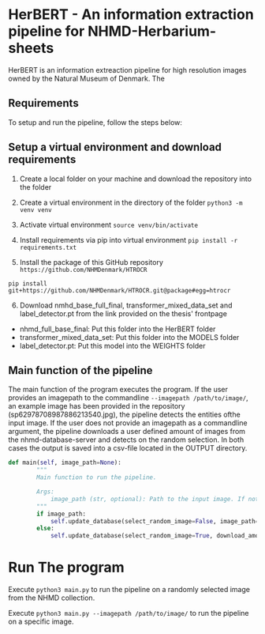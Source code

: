 

# HerBERT - An information extraction pipeline for NHMD-Herbarium-sheets

HerBERT is an information extreaction pipeline for high resolution images owned by the Natural Museum of Denmark. The 

## Requirements 
To setup and run the pipeline, follow the steps below: 

## Setup a virtual environment and download requirements
1) Create a local folder on your machine and download the repository into the folder 

2) Create a virtual environment in the directory of the folder
```python3 -m venv venv```

3) Activate virtual environment
```source venv/bin/activate```
 
4) Install requirements via pip into virtual environment
```pip install -r requirements.txt```


5) Install the package of this GitHub repository `https://github.com/NHMDenmark/HTROCR`

```pip install git+https://github.com/NHMDenmark/HTROCR.git@package#egg=htrocr```

6) Download nmhd_base_full_final, transformer_mixed_data_set and label_detector.pt from the link provided on the thesis' frontpage
- nhmd_full_base_final: Put this folder into the HerBERT folder
- transformer_mixed_data_set: Put this folder into the MODELS folder
- label_detector.pt: Put this model into the WEIGHTS folder


## Main function of the pipeline

The main function of the program executes the program. If the user provides an imagepath to the commandline 
```--imagepath /path/to/image/```,  an example image has been provided in the repository (sp62978708987886213540.jpg),
the pipeline detects the entities ofthe input image. If the user does not provide an imagepath as a commandline argument, 
the pipeline downloads a user defined amount of images from 
the nhmd-database-server and detects on the random selection. 
In both cases the output is saved into a csv-file located in the OUTPUT directory.

```python
def main(self, image_path=None):
        """
        Main function to run the pipeline.

        Args:
            image_path (str, optional): Path to the input image. If not provided, a random image will be downloaded.
        """
        if image_path:
            self.update_database(select_random_image=False, image_path=image_path)
        else:
            self.update_database(select_random_image=True, download_amount=1)
```

# Run The program 

Execute `python3 main.py` to run the pipeline on a randomly selected image from the NHMD collection. 

Execute `python3 main.py --imagepath /path/to/image/` to run the pipeline on a specific image.




